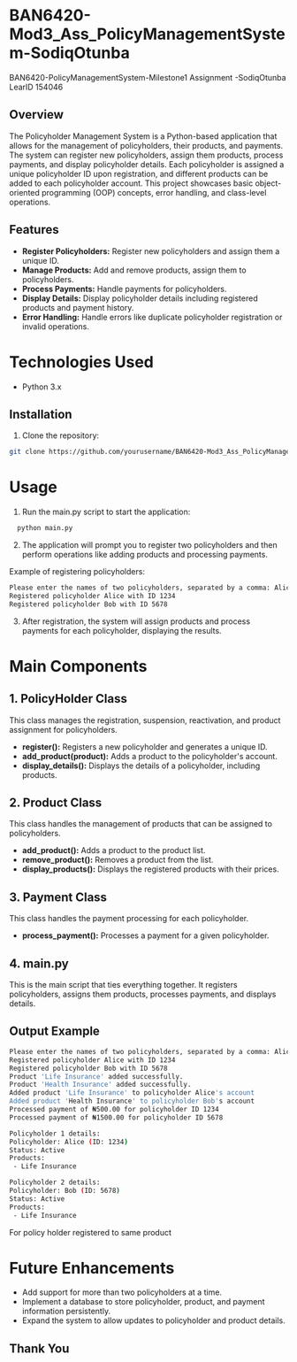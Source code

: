 # BAN6420-Mod3_Ass_PolicyManagementSystem-SodiqOtunba
BAN6420-PolicyManagementSystem-Milestone1 Assignment -SodiqOtunba LearID 154046

## Overview
The Policyholder Management System is a Python-based application that allows for the management of policyholders, their products, and payments. The system can register new policyholders, assign them products, process payments, and display policyholder details. Each policyholder is assigned a unique policyholder ID upon registration, and different products can be added to each policyholder account. This project showcases basic object-oriented programming (OOP) concepts, error handling, and class-level operations.

## Features
- **Register Policyholders:** Register new policyholders and assign them a unique ID.
- **Manage Products:** Add and remove products, assign them to policyholders.
- **Process Payments:** Handle payments for policyholders.
- **Display Details:** Display policyholder details including registered products and payment history.
- **Error Handling:** Handle errors like duplicate policyholder registration or invalid operations.

# Technologies Used
  - Python 3.x
## Installation
1.  Clone the repository:
  ```bash
  git clone https://github.com/yourusername/BAN6420-Mod3_Ass_PolicyManagementSystem-SodiqOtunba.git
```
# Usage
1. Run the main.py script to start the application:
```bash
  python main.py
```
2. The application will prompt you to register two policyholders and then perform operations like adding products and processing payments.

Example of registering policyholders:
```bash
Please enter the names of two policyholders, separated by a comma: Alice, Bob
Registered policyholder Alice with ID 1234
Registered policyholder Bob with ID 5678
```
3. After registration, the system will assign products and process payments for each policyholder, displaying the results.

# Main Components
## 1. PolicyHolder Class
This class manages the registration, suspension, reactivation, and product assignment for policyholders.

  - **register():** Registers a new policyholder and generates a unique ID.
  - **add_product(product):** Adds a product to the policyholder's account.
  - **display_details():** Displays the details of a policyholder, including products.
## 2. Product Class
This class handles the management of products that can be assigned to policyholders.

  - **add_product():** Adds a product to the product list.
  - **remove_product():** Removes a product from the list.
  - **display_products():** Displays the registered products with their prices.
## 3. Payment Class
This class handles the payment processing for each policyholder.

  - **process_payment():** Processes a payment for a given policyholder.
## 4. main.py
This is the main script that ties everything together. It registers policyholders, assigns them products, processes payments, and displays details.

## Output Example
```bash
Please enter the names of two policyholders, separated by a comma: Alice, Bob
Registered policyholder Alice with ID 1234
Registered policyholder Bob with ID 5678
Product 'Life Insurance' added successfully.
Product 'Health Insurance' added successfully.
Added product 'Life Insurance' to policyholder Alice's account
Added product 'Health Insurance' to policyholder Bob's account
Processed payment of ₦500.00 for policyholder ID 1234
Processed payment of ₦1500.00 for policyholder ID 5678

Policyholder 1 details:
Policyholder: Alice (ID: 1234)
Status: Active
Products:
 - Life Insurance

Policyholder 2 details:
Policyholder: Bob (ID: 5678)
Status: Active
Products:
 - Life Insurance

```
For policy holder registered to same product


# Future Enhancements
- Add support for more than two policyholders at a time.
- Implement a database to store policyholder, product, and payment information persistently.
- Expand the system to allow updates to policyholder and product details.

## Thank You 
